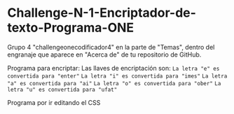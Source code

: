 # Challenge-N-1-Encriptador-de-texto-Programa-ONE
Grupo 4 "challengeonecodificador4" en la parte de "Temas", dentro del engranaje que aparece en "Acerca de" de tu repositorio de GitHub.

Programa para encriptar:
Las llaves de encriptación son:
`La letra "e" es convertida para "enter"`
`La letra "i" es convertida para "imes"`
`La letra "a" es convertida para "ai"`
`La letra "o" es convertida para "ober"`
`La letra "u" es convertida para "ufat"`

Programa por ir editando el CSS
